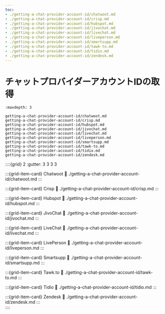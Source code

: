 ```yaml
---
toc:
- ./getting-a-chat-provider-account-id/chatwoot.md
- ./getting-a-chat-provider-account-id/crisp.md
- ./getting-a-chat-provider-account-id/hubspot.md
- ./getting-a-chat-provider-account-id/jivochat.md
- ./getting-a-chat-provider-account-id/livechat.md
- ./getting-a-chat-provider-account-id/liveperson.md
- ./getting-a-chat-provider-account-id/smartsupp.md
- ./getting-a-chat-provider-account-id/tawk-to.md
- ./getting-a-chat-provider-account-id/tidio.md
- ./getting-a-chat-provider-account-id/zendesk.md
---
```

# チャットプロバイダーアカウントIDの取得

```{toctree}
:maxdepth: 3

getting-a-chat-provider-account-id/chatwoot.md
getting-a-chat-provider-account-id/crisp.md
getting-a-chat-provider-account-id/hubspot.md
getting-a-chat-provider-account-id/jivochat.md
getting-a-chat-provider-account-id/livechat.md
getting-a-chat-provider-account-id/liveperson.md
getting-a-chat-provider-account-id/smartsupp.md
getting-a-chat-provider-account-id/tawk-to.md
getting-a-chat-provider-account-id/tidio.md
getting-a-chat-provider-account-id/zendesk.md
```

::::{grid} 2
:gutter: 3 3 3 3

:::{grid-item-card} Chatwoot
:link: ./getting-a-chat-provider-account-id/chatwoot.md
:::

:::{grid-item-card} Crisp
:link: ./getting-a-chat-provider-account-id/crisp.md
:::

:::{grid-item-card} Hubspot
:link: ./getting-a-chat-provider-account-id/hubspot.md
:::

:::{grid-item-card} JivoChat
:link: ./getting-a-chat-provider-account-id/jivochat.md
:::

:::{grid-item-card} LiveChat
:link: ./getting-a-chat-provider-account-id/livechat.md
:::

:::{grid-item-card} LivePerson
:link: ./getting-a-chat-provider-account-id/liveperson.md
:::

:::{grid-item-card} Smartsupp
:link: ./getting-a-chat-provider-account-id/smartsupp.md
:::

:::{grid-item-card} Tawk.to
:link: ./getting-a-chat-provider-account-id/tawk-to.md
:::

:::{grid-item-card} Tidio
:link: ./getting-a-chat-provider-account-id/tidio.md
:::

:::{grid-item-card} Zendesk
:link: ./getting-a-chat-provider-account-id/zendesk.md
:::  
::::

